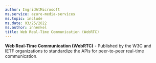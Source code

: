 ```yaml
---
author: IngridAtMicrosoft
ms.service: azure-media-services
ms.topic: include
ms.date: 03/25/2022
ms.author: inhenkel
title: Web Real-Time Communication (WebRTC)
---
```


**Web Real-Time Communication (WebRTC)** - Published by the W3C and IETF organizations to standardize the APIs for peer-to-peer real-time communication.
